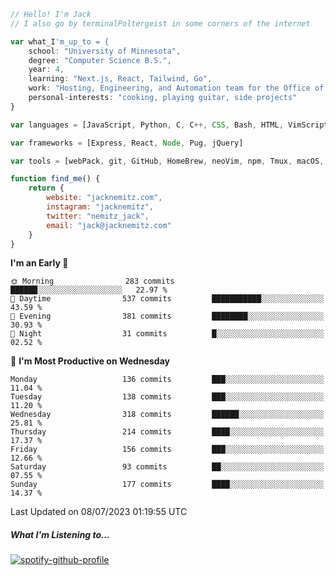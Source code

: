```javascript
// Hello! I'm Jack
// I also go by terminalPoltergeist in some corners of the internet

var what_I'm_up_to = {
    school: "University of Minnesota",
    degree: "Computer Science B.S.",
    year: 4,
    learning: "Next.js, React, Tailwind, Go",
    work: "Hosting, Engineering, and Automation team for the Office of Information Technology at UMN",
    personal-interests: "cooking, playing guitar, side projects"
}

var languages = [JavaScript, Python, C, C++, CSS, Bash, HTML, VimScript]

var frameworks = [Express, React, Node, Pug, jQuery]

var tools = [webPack, git, GitHub, HomeBrew, neoVim, npm, Tmux, macOS, Ubuntu, Docker, Nginx]

function find_me() {
    return {
        website: "jacknemitz.com",
        instagram: "jacknemitz",
        twitter: "nemitz_jack",
        email: "jack@jacknemitz.com"
    }
}
```

<!--START_SECTION:waka-->
**I'm an Early 🐤** 

```text
🌞 Morning                283 commits         ██████░░░░░░░░░░░░░░░░░░░   22.97 % 
🌆 Daytime                537 commits         ███████████░░░░░░░░░░░░░░   43.59 % 
🌃 Evening                381 commits         ████████░░░░░░░░░░░░░░░░░   30.93 % 
🌙 Night                  31 commits          █░░░░░░░░░░░░░░░░░░░░░░░░   02.52 % 
```
📅 **I'm Most Productive on Wednesday** 

```text
Monday                   136 commits         ███░░░░░░░░░░░░░░░░░░░░░░   11.04 % 
Tuesday                  138 commits         ███░░░░░░░░░░░░░░░░░░░░░░   11.20 % 
Wednesday                318 commits         ██████░░░░░░░░░░░░░░░░░░░   25.81 % 
Thursday                 214 commits         ████░░░░░░░░░░░░░░░░░░░░░   17.37 % 
Friday                   156 commits         ███░░░░░░░░░░░░░░░░░░░░░░   12.66 % 
Saturday                 93 commits          ██░░░░░░░░░░░░░░░░░░░░░░░   07.55 % 
Sunday                   177 commits         ████░░░░░░░░░░░░░░░░░░░░░   14.37 % 
```



 Last Updated on 08/07/2023 01:19:55 UTC
<!--END_SECTION:waka-->

##### What I'm Listening to...

[![spotify-github-profile](https://spotify-github-profile.vercel.app/api/view?uid=jack.nemitz&cover_image=true&show_offline=true&bar_color=53b14f&bar_color_cover=false&background_color=121212FF)](https://spotify-github-profile.vercel.app/api/view?uid=jack.nemitz&redirect=true)

